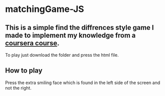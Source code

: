 # matchingGame-JS

## This is a simple find the diffrences style game I made to implement my knowledge from a [coursera course](https://www.coursera.org/learn/html-css-javascript/).

To play just download the folder and press the html file.

## How to play
Press the extra smiling face which is found in the left side of the screen and not the right.

